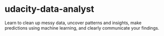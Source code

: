 # udacity-data-analyst
 Learn to clean up messy data, uncover patterns and insights, make predictions using machine learning, and clearly communicate your findings.
